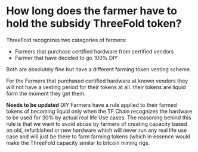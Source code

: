 # How long does the farmer have to hold the subsidy ThreeFold token?

ThreeFold recognizes two categories of farmers:
- Farmers that purchase certified hardware from certified vendors
- Farmer that have decided to go 100% DIY

Both are absolutely fine but have a different farming token vesting scheme.  

For the Farmers that purchased certified hardware at known vendors they will not have a vesting period for their tokens at all.  their tokens are liquid form the moment they get them.

**Needs to be updated**
DIY Farmers have a rule applied to their farmed tokens of becoming  liquid only when the TF Chain recognizes the hardware to be used for 30% by actual real life Use cases. The reasoning behind this rule is that we want to avoid abuse by farmers of creating capacity based on old, refurbished or new hardware which will never run any real life use case and will just be there to farm  farming tokens (which in essence would make the ThreeFold capacity similar to bitcoin mining rigs.

